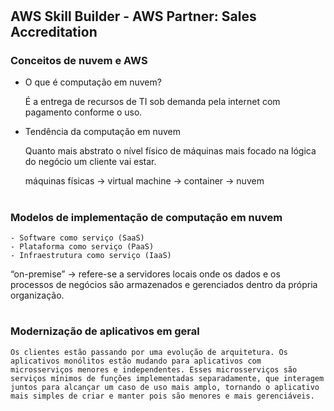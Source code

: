 
#
## AWS Skill Builder - AWS Partner: Sales Accreditation

### Conceitos de nuvem e AWS 

- O que é computação em nuvem?

    É a entrega de recursos de TI sob demanda pela internet com pagamento conforme o uso.

- Tendência da computação em nuvem

    Quanto mais abstrato o nível físico de máquinas mais focado na lógica do negócio um cliente vai estar.
    
    máquinas físicas -> virtual machine -> container -> nuvem

#

### Modelos de implementação de computação em nuvem

    - Software como serviço (SaaS)
    - Plataforma como serviço (PaaS)
    - Infraestrutura como serviço (IaaS)

“on-premise” -> refere-se a servidores locais onde os dados e os processos de negócios são armazenados e gerenciados dentro da própria organização.

#

### Modernização de aplicativos em geral

    Os clientes estão passando por uma evolução de arquitetura. Os aplicativos monólitos estão mudando para aplicativos com microsserviços menores e independentes. Esses microsserviços são serviços mínimos de funções implementadas separadamente, que interagem juntos para alcançar um caso de uso mais amplo, tornando o aplicativo mais simples de criar e manter pois são menores e mais gerenciáveis.

#